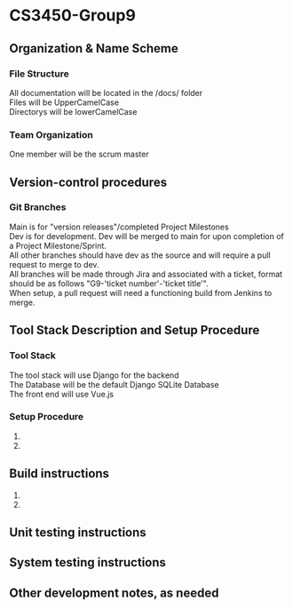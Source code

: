 # CS3450-Group9
## Organization & Name Scheme
### File Structure
All documentation will be located in the /docs/ folder   
Files will be UpperCamelCase  
Directorys will be lowerCamelCase
### Team Organization
One member will be the scrum master  

## Version-control procedures
### Git Branches
Main is for "version releases"/completed Project Milestones  
Dev is for development.  Dev will be merged to main for upon completion of a Project Milestone/Sprint.  
All other branches should have dev as the source and will require a pull request to merge to dev.  
All branches will be made through Jira and associated with a ticket, format should be as follows "G9-'ticket number'-'ticket title'".  
When setup, a pull request will need a functioning build from Jenkins to merge.  
## Tool Stack Description and Setup Procedure
### Tool Stack
The tool stack will use Django for the backend  
The Database will be the default Django SQLite Database  
The front end will use Vue.js  
### Setup Procedure
1.
2.
## Build instructions
1.
2.
## Unit testing instructions
## System testing instructions
## Other development notes, as needed
